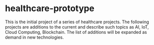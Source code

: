 # healthcare-prototype
This is the initial project of a series of healthcare projects. The following projects are additions to the current and describe such topics as AI, IoT, Cloud Computing, Blockchain. The list of additions will be expanded as demand in new technologies.
